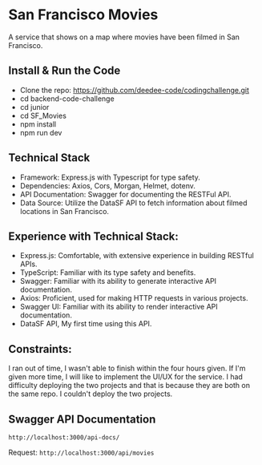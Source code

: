 # San Francisco Movies

A service that shows on a map where movies have been filmed in San Francisco.

## Install & Run the Code

- Clone the repo: https://github.com/deedee-code/codingchallenge.git
- cd backend-code-challenge
- cd junior
- cd SF_Movies
- npm install
- npm run dev

## Technical Stack

- Framework: Express.js with Typescript for type safety.
- Dependencies: Axios, Cors, Morgan, Helmet, dotenv.
- API Documentation: Swagger for documenting the RESTFul API.
- Data Source: Utilize the DataSF API to fetch information about filmed locations in San Francisco.

## Experience with Technical Stack:

- Express.js: Comfortable, with extensive experience in building RESTful APIs.
- TypeScript: Familiar with its type safety and benefits.
- Swagger: Familiar with its ability to generate interactive API documentation.
- Axios: Proficient, used for making HTTP requests in various projects.
- Swagger UI: Familiar with its ability to render interactive API documentation.
- DataSF API, My first time using this API.

## Constraints:

I ran out of time, I wasn't able to finish within the four hours given. If I'm given more time, I will like to implement the UI/UX for the service. I had difficulty deploying the two projects and that is because they are both on the same repo. I couldn't deploy the two projects.

## Swagger API Documentation

`http://localhost:3000/api-docs/`

Request:
`http://localhost:3000/api/movies`
